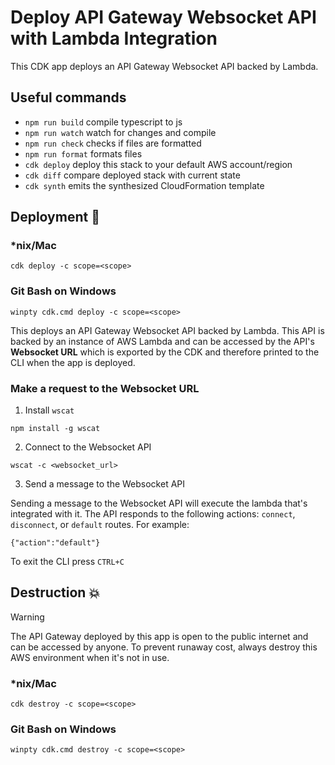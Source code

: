 # Deploy API Gateway Websocket API with Lambda Integration

This CDK app deploys an API Gateway Websocket API backed by Lambda.

## Useful commands

- `npm run build` compile typescript to js
- `npm run watch` watch for changes and compile
- `npm run check` checks if files are formatted
- `npm run format` formats files
- `cdk deploy` deploy this stack to your default AWS account/region
- `cdk diff` compare deployed stack with current state
- `cdk synth` emits the synthesized CloudFormation template

## Deployment :rocket:

### \*nix/Mac

```console
cdk deploy -c scope=<scope>
```

### Git Bash on Windows

```console
winpty cdk.cmd deploy -c scope=<scope>
```

This deploys an API Gateway Websocket API backed by Lambda. This API is backed by an instance of AWS Lambda and can be accessed by the API's **Websocket URL** which is exported by the CDK and therefore printed to the CLI when the app is deployed.

### Make a request to the Websocket URL

1. Install `wscat`

```console
npm install -g wscat
```

2. Connect to the Websocket API

```console
wscat -c <websocket_url>
```

3. Send a message to the Websocket API

Sending a message to the Websocket API will execute the lambda that's integrated with it. The API responds to the following actions: `connect`, `disconnect`, or `default` routes. For example:

```console
{"action":"default"}
```

To exit the CLI press `CTRL+C`

## Destruction :boom:

> [!WARNING]
> The API Gateway deployed by this app is open to the public internet and can be accessed by anyone. To prevent runaway cost, always destroy this AWS environment when it's not in use.

### \*nix/Mac

```console
cdk destroy -c scope=<scope>
```

### Git Bash on Windows

```console
winpty cdk.cmd destroy -c scope=<scope>
```
